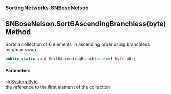 ### [SortingNetworks](SortingNetworks.md 'SortingNetworks').[SNBoseNelson](SortingNetworks_SNBoseNelson.md 'SortingNetworks.SNBoseNelson')
## SNBoseNelson.Sort6AscendingBranchless(byte) Method
Sorts a collection of 6 elements in ascending order using branchless min/max swap.  
```csharp
public static void Sort6AscendingBranchless(ref byte p0);
```
#### Parameters
<a name='SortingNetworks_SNBoseNelson_Sort6AscendingBranchless(byte)_p0'></a>
`p0` [System.Byte](https://docs.microsoft.com/en-us/dotnet/api/System.Byte 'System.Byte')  
the reference to the first element of the collection
  
